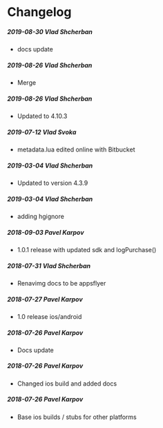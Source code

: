 # Changelog
##### 2019-08-30  Vlad Shcherban
 * docs update

##### 2019-08-26  Vlad Shcherban
 * Merge

##### 2019-08-26  Vlad Shcherban
 * Updated to 4.10.3

##### 2019-07-12  Vlad Svoka
 * metadata.lua edited online with Bitbucket

##### 2019-03-04  Vlad Shcherban
 * Updated to version 4.3.9

##### 2019-03-04  Vlad Shcherban
 * adding hgignore

##### 2018-09-03  Pavel Karpov
 * 1.0.1 release with updated sdk and logPurchase()

##### 2018-07-31  Vlad Shcherban
 * Renavimg docs to be appsflyer

##### 2018-07-27  Pavel Karpov
 * 1.0 release ios/android

##### 2018-07-26  Pavel Karpov
 * Docs update

##### 2018-07-26  Pavel Karpov
 * Changed ios build and added docs

##### 2018-07-26  Pavel Karpov
 * Base ios builds / stubs for other platforms


